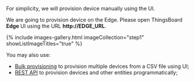 For simplicity, we will provision device manually using the UI.

We are going to provision device on the Edge. Please open ThingsBoard **Edge** UI using the URL **http://EDGE_URL**.

{% include images-gallery.html imageCollection="step1" showListImageTitles="true" %}

You may also use:
* [Bulk provisioning](/docs/user-guide/bulk-provisioning/) to provision multiple devices from a CSV file using UI;
* [REST API](/docs/api/) to provision devices and other entities programmatically;
